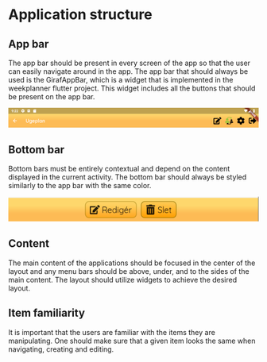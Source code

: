 # Application structure

## App bar

The app bar should be present in every screen of the app so that the user can easily
navigate around in the app. The app bar that should always be used is the GirafAppBar,
which is a widget that is implemented in the weekplanner flutter project.
This widget includes all the buttons that should be present on the app bar.

![AppTopBarWidget](images/AppBar.PNG)

## Bottom bar

Bottom bars must be entirely contextual and depend on the content displayed in the
current activity. The bottom bar should always be styled similarly to the app bar
with the same color.

![AppBottomBarWidget](images/AppBottomBar.PNG)

## Content

The main content of the applications should be focused in the center of the layout
and any menu bars should be above, under, and to the sides of the main content.
The layout should utilize widgets to achieve the desired layout.

## Item familiarity

It is important that the users are familiar with the items they are manipulating.
One should make sure that a given item looks the same when navigating, creating
and editing.
